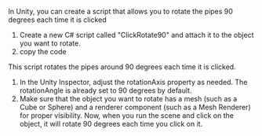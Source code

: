 In Unity, you can create a script that allows you to rotate the pipes 90 degrees each time it is clicked

1. Create a new C# script called "ClickRotate90" and attach it to the object you want to rotate.
2. copy the code

This script rotates the pipes around 90 degrees each time it is clicked.
1. In the Unity Inspector, adjust the rotationAxis property as needed. The rotationAngle is already set to 90 degrees by default.
2. Make sure that the object you want to rotate has a mesh (such as a Cube or Sphere) and a renderer component (such as a Mesh Renderer) for proper visibility.
Now, when you run the scene and click on the object, it will rotate 90 degrees each time you click on it.
